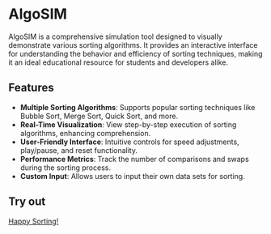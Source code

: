 # AlgoSIM

AlgoSIM is a comprehensive simulation tool designed to visually demonstrate various sorting algorithms. It provides an interactive interface for understanding the behavior and efficiency of sorting techniques, making it an ideal educational resource for students and developers alike.

## Features

- **Multiple Sorting Algorithms**: Supports popular sorting techniques like Bubble Sort, Merge Sort, Quick Sort, and more.
- **Real-Time Visualization**: View step-by-step execution of sorting algorithms, enhancing comprehension.
- **User-Friendly Interface**: Intuitive controls for speed adjustments, play/pause, and reset functionality.
- **Performance Metrics**: Track the number of comparisons and swaps during the sorting process.
- **Custom Input**: Allows users to input their own data sets for sorting.

## Try out
<a href="https://vocal-ganache-6359fe.netlify.app/">Happy Sorting!</a>
